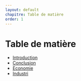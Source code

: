 ```yaml
---
layout: default
chapitre: Table de matière
order: 1
---
```


# Table de matière      
- [Introduction](#introduction)
- [Conclusion](#conclusion)
- [Economie](#economie-de-safi)
- [Industri](#port-et-pêche-maritime-de-safi)
   


<!-- new slide -->
